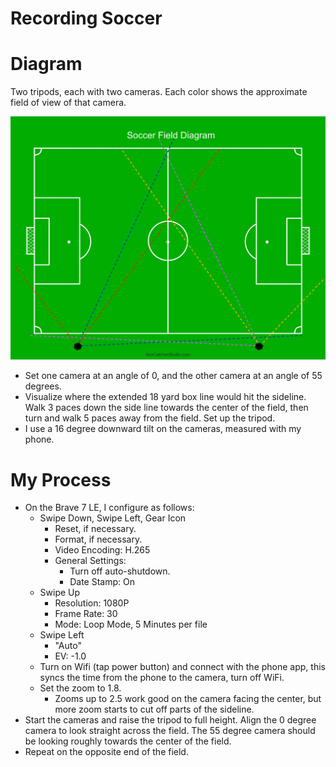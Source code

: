 # Recording Soccer

# Diagram

Two tripods, each with two cameras.  Each color shows the approximate field of
view of that camera.

![Soccer Camera Coverage](soccer-field.jpg "Soccer Camera Coverage")

- Set one camera at an angle of 0, and the other camera at an angle of 55 degrees.
- Visualize where the extended 18 yard box line would hit the sideline.  Walk 3 paces
  down the side line towards the center of the field, then turn and walk 5 paces away
  from the field.  Set up the tripod.
- I use a 16 degree downward tilt on the cameras, measured with my phone.

# My Process

- On the Brave 7 LE, I configure as follows:
   - Swipe Down, Swipe Left, Gear Icon
      - Reset, if necessary.
      - Format, if necessary.
      - Video Encoding: H.265
      - General Settings:
         - Turn off auto-shutdown.
         - Date Stamp: On
   - Swipe Up
      - Resolution: 1080P
      - Frame Rate: 30
      - Mode: Loop Mode, 5 Minutes per file
   - Swipe Left
      - "Auto"
      - EV: -1.0
   - Turn on Wifi (tap power button) and connect with the phone app, this syncs the 
     time from the phone to the camera, turn off WiFi.
   - Set the zoom to 1.8.
      - Zooms up to 2.5 work good on the camera facing the center, but more zoom
        starts to cut off parts of the sideline.
- Start the cameras and raise the tripod to full height.  Align the 0 degree camera to
  look straight across the field.  The 55 degree camera should be looking roughly
  towards the center of the field.
- Repeat on the opposite end of the field.
